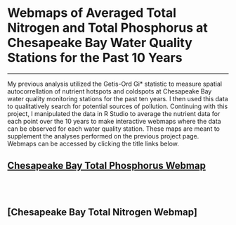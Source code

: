# Webmaps of Averaged Total Nitrogen and Total Phosphorus at Chesapeake Bay Water Quality Stations for the Past 10 Years
---

My previous analysis utilized the Getis-Ord Gi* statistic to measure spatial autocorrellation of nutrient hotspots and coldspots at Chesapeake Bay water quality monitoring stations for the past ten years. I then used this data to qualitatively search for potential sources of pollution. Continuing with this project, I manipulated the data in R Studio to average the nutrient data for each point over the 10 years to make interactive webmaps where the data can be observed for each water quality station. These maps are meant to supplement the analyses performed on the previous project page. Webmaps can be accessed by clicking the title links below.

## [Chesapeake Bay Total Phosphorus Webmap](https://rad-sc.github.io/FinalProject_486/qgis2web_finalproject/index.html)
<br><br>
## [Chesapeake Bay Total Nitrogen Webmap] 
